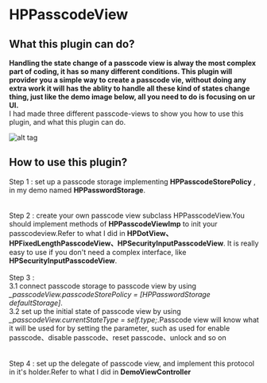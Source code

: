 # HPPasscodeView
<h2>What this plugin can do?</h2>
<b>
Handling the state change of a passcode view is alway the most complex part of coding, it has so many different conditions.
This plugin will provider you a simple way to create a passcode vie, without doing any extra work it will has the ablity to handle all these kind of states change thing, just like the demo image below, all you need to do is focusing on ur UI.
</b>
</br>
I had made three different passcode-views to show you how to use this plugin, and what this plugin can do.

![alt tag](https://github.com/shuangyu/HPGooglePhotoBrowser/blob/master/HPGooglePhotoBrowser/Resources/demo.gif)

<h2>How to use this plugin?</h2>

Step 1 : set up a passcode storage implementing <b>HPPasscodeStorePolicy</b> , in my demo named <b>HPPasswordStorage</b>.</br>
<br/>
<br/>
Step 2 : create your own passcode view subclass HPPasscodeView.You should implement methods of <b>HPPasscodeViewImp</b> to init your passcodeview.Refer to what I did in <b>HPDotView、HPFixedLengthPasscodeView、HPSecurityInputPasscodeView</b>. It is really easy to use if you don't need a complex interface, like <b>HPSecurityInputPasscodeView</b>.
<br/>
<br/>
Step 3 : <br/>
3.1 connect passcode storage to passcode view by using <i>_passcodeView.passcodeStorePolicy = [HPPasswordStorage defaultStorage]</i>.<br/>
3.2 set up the initial state of passcode view by using <i>_passcodeView.currentStateType = self.type;</i>.Passcode view will know what it will be used for by setting the parameter, such as used for enable passcode、disable passcode、reset passcode、unlock and so on<br/>
</br>
</br>
Step 4 : set up the delegate of passcode view, and implement this protocol in it's holder.Refer to what I did in <b>DemoViewController</b> 
</br>
</br>